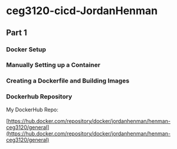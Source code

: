 # ceg3120-cicd-JordanHenman

## Part 1

### Docker Setup

### Manually Setting up a Container

### Creating a Dockerfile and Building Images

### Dockerhub Repository

My DockerHub Repo:

[https://hub.docker.com/repository/docker/jordanhenman/henman-ceg3120/general](https://hub.docker.com/repository/docker/jordanhenman/henman-ceg3120/general)
